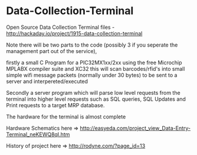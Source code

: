 Data-Collection-Terminal
========================

Open Source Data Collection Terminal files - http://hackaday.io/project/1915-data-collection-terminal

Note there will be two parts to the code (possibly 3 if you seperate the management part out of the service), 

firstly a small C Program for a PIC32MX1xx/2xx using the free Microchip MPLABX compiler suite and XC32 this will scan barcodes/rfid's into small simple wifi message packets (normally under 30 bytes) to be sent to a server and interpereted/executed

Secondly a server program which will parse low level requests from the terminal into higher level requests such as SQL queries, SQL Updates and Print requests to a target MRP database.

The hardware for the terminal is almost complete

Hardware Schematics here => http://easyeda.com/project_view_Data-Entry-Terminal_neKEWQ8qI.htm

History of project here => http://rodyne.com/?page_id=13
